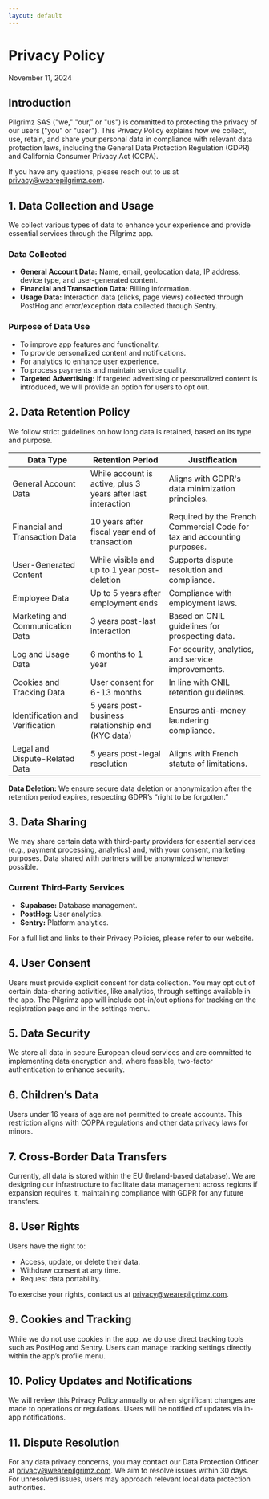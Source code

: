 ```yaml
---
layout: default
---
```


# Privacy Policy

November 11, 2024

## Introduction

Pilgrimz SAS ("we," "our," or "us") is committed to protecting the privacy of our users ("you" or "user"). This Privacy Policy explains how we collect, use, retain, and share your personal data in compliance with relevant data protection laws, including the General Data Protection Regulation (GDPR) and California Consumer Privacy Act (CCPA).

If you have any questions, please reach out to us at <privacy@wearepilgrimz.com>.

## 1. Data Collection and Usage

We collect various types of data to enhance your experience and provide essential services through the Pilgrimz app.

### Data Collected

- **General Account Data:** Name, email, geolocation data, IP address, device type, and user-generated content.
- **Financial and Transaction Data:** Billing information.
- **Usage Data:** Interaction data (clicks, page views) collected through PostHog and error/exception data collected through Sentry.

### Purpose of Data Use

- To improve app features and functionality.
- To provide personalized content and notifications.
- For analytics to enhance user experience.
- To process payments and maintain service quality.
- **Targeted Advertising:** If targeted advertising or personalized content is introduced, we will provide an option for users to opt out.

## 2. Data Retention Policy

We follow strict guidelines on how long data is retained, based on its type and purpose.

| **Data Type**                  | **Retention Period**                             | **Justification**                                                |
|--------------------------------|--------------------------------------------------|------------------------------------------------------------------|
| General Account Data           | While account is active, plus 3 years after last interaction | Aligns with GDPR's data minimization principles.                 |
| Financial and Transaction Data | 10 years after fiscal year end of transaction    | Required by the French Commercial Code for tax and accounting purposes. |
| User-Generated Content         | While visible and up to 1 year post-deletion     | Supports dispute resolution and compliance.                      |
| Employee Data                  | Up to 5 years after employment ends              | Compliance with employment laws.                                 |
| Marketing and Communication Data | 3 years post-last interaction                  | Based on CNIL guidelines for prospecting data.                   |
| Log and Usage Data             | 6 months to 1 year                               | For security, analytics, and service improvements.               |
| Cookies and Tracking Data      | User consent for 6-13 months                     | In line with CNIL retention guidelines.                          |
| Identification and Verification | 5 years post-business relationship end (KYC data) | Ensures anti-money laundering compliance.                        |
| Legal and Dispute-Related Data | 5 years post-legal resolution                    | Aligns with French statute of limitations.                       |

**Data Deletion:** We ensure secure data deletion or anonymization after the retention period expires, respecting GDPR’s “right to be forgotten.”

## 3. Data Sharing

We may share certain data with third-party providers for essential services (e.g., payment processing, analytics) and, with your consent, marketing purposes. Data shared with partners will be anonymized whenever possible.

### Current Third-Party Services

- **Supabase:** Database management.
- **PostHog:** User analytics.
- **Sentry:** Platform analytics.

For a full list and links to their Privacy Policies, please refer to our website.

## 4. User Consent

Users must provide explicit consent for data collection. You may opt out of certain data-sharing activities, like analytics, through settings available in the app. The Pilgrimz app will include opt-in/out options for tracking on the registration page and in the settings menu.

## 5. Data Security

We store all data in secure European cloud services and are committed to implementing data encryption and, where feasible, two-factor authentication to enhance security.

## 6. Children’s Data

Users under 16 years of age are not permitted to create accounts. This restriction aligns with COPPA regulations and other data privacy laws for minors.

## 7. Cross-Border Data Transfers

Currently, all data is stored within the EU (Ireland-based database). We are designing our infrastructure to facilitate data management across regions if expansion requires it, maintaining compliance with GDPR for any future transfers.

## 8. User Rights

Users have the right to:

- Access, update, or delete their data.
- Withdraw consent at any time.
- Request data portability.

To exercise your rights, contact us at <privacy@wearepilgrimz.com>.

## 9. Cookies and Tracking

While we do not use cookies in the app, we do use direct tracking tools such as PostHog and Sentry. Users can manage tracking settings directly within the app’s profile menu.

## 10. Policy Updates and Notifications

We will review this Privacy Policy annually or when significant changes are made to operations or regulations. Users will be notified of updates via in-app notifications.

## 11. Dispute Resolution

For any data privacy concerns, you may contact our Data Protection Officer at <privacy@wearepilgrimz.com>. We aim to resolve issues within 30 days. For unresolved issues, users may approach relevant local data protection authorities.
